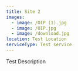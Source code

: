 ```yaml
---
title: Site 2
images:
  - image: /OIP (1).jpg
  - image: /OIP.jpg
  - image: /download.jpg
location: Test Location
serviceType: Test service
---
```


Test Description
